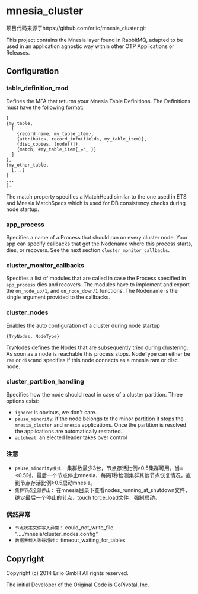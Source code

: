 # mnesia_cluster #

项目代码来源于https://github.com/erlio/mnesia_cluster.git

This project contains the Mnesia layer found in RabbitMQ, adapted to be used in an application agnostic way within other OTP Applications or Releases.

## Configuration ##

### table_definition_mod ###
Defines the MFA that returns your Mnesia Table Definitions. The Definitions must have the following format:
```
[
{my_table,
  [
    {record_name, my_table_item},
    {attributes, record_info(fields, my_table_item)},
    {disc_copies, [node()]},
    {match, #my_table_item{_='_'}}
  ]
},
{my_other_table,
  [...]
}
...
].
```
The match property specifies a MatchHead similar to the one used in ETS and Mnesia MatchSpecs which is used for DB consistency checks during node startup.

### app_process ###
Specifies a name of a Process that should run on every cluster node. Your app can specify callbacks that get the Nodename where this process starts, dies, or recovers. See the next section `cluster_monitor_callbacks`.

### cluster_monitor_callbacks ###
Specifies a list of modules that are called in case the Process specified in `app_process` dies and recovers. The modules have to implement and export the `on_node_up/1`, and `on_node_down/1` functions. The Nodename is the single argument provided to the callbacks.

### cluster_nodes ###
Enables the auto configuration of a cluster during node startup
```
{TryNodes, NodeType}
```
TryNodes defines the Nodes that are subsequently tried during clustering. As soon as a node is reachable this process stops. NodeType can either be `ram` or `disc`and specifies if this node connects as a mnesia ram or disc node.

### cluster_partition_handling ###
Specifies how the node should react in case of a cluster partition. Three options exist:
- `ignore`: is obvious, we don't care.
- `pause_minority`: if the node belongs to the minor partition it stops the `mnesia_cluster` and `mnesia` applications. Once the partition is resolved the applications are automatically restarted. 
- `autoheal`: an elected leader takes over control

### 注意 ###
- `pause_minority模式：` 集群数最少3台，节点存活比例>0.5集群可用。当=<0.5时，最后一个节点停止mnesia，每隔1秒检测集群其他节点恢复情况，直到节点存活比例>0.5启动mnesia。
- `集群节点全部停止：` 在mnesia目录下查看nodes_running_at_shutdown文件，确定最后一个停止的节点，touch force_load文件，强制启动。

### 偶然异常 ###
- `节点状态文件写入异常：` could_not_write_file "..../mnesia/cluster_nodes.config"
- `数据表载入等待超时：` timeout_waiting_for_tables

## Copyright ##

Copyright (c) 2014 Erlio GmbH  All rights reserved. 

The initial Developer of the Original Code is GoPivotal, Inc.
